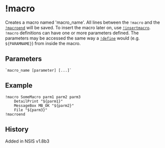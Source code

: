 # !macro

Creates a macro named 'macro_name'. All lines between the `!macro` and the [`!macroend`][1] will be saved. To insert the macro later on, use [`!insertmacro`][2]. `!macro` definitions can have one or more parameters defined. The parameters may be accessed the same way a [`!define`][3] would (e.g. `${PARAMNAME}`) from inside the macro.

## Parameters

    `macro_name [parameter] [...]`

## Example

    !macro SomeMacro parm1 parm2 parm3
        DetailPrint "${parm1}"
        MessageBox MB_OK "${parm2}"
        File "${parm3}"
    !macroend

## History

Added in NSIS v1.8b3

[1]: !macroend.md
[2]: !insertmacro.md
[3]: !define.md